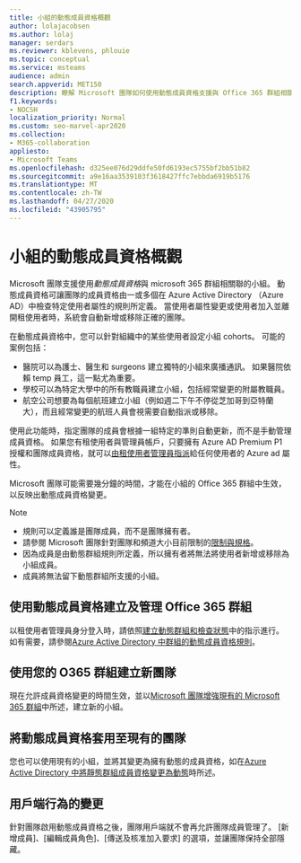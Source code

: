 ```yaml
---
title: 小組的動態成員資格概觀
author: lolajacobsen
ms.author: lolaj
manager: serdars
ms.reviewer: kblevens, phlouie
ms.topic: conceptual
ms.service: msteams
audience: admin
search.appverid: MET150
description: 瞭解 Microsoft 團隊如何使用動態成員資格支援與 Office 365 群組相關聯的小組。
f1.keywords:
- NOCSH
localization_priority: Normal
ms.custom: seo-marvel-apr2020
ms.collection:
- M365-collaboration
appliesto:
- Microsoft Teams
ms.openlocfilehash: d325ee076d29ddfe50fd6193ec5755bf2bb51b82
ms.sourcegitcommit: a9e16aa3539103f3618427ffc7ebbda6919b5176
ms.translationtype: MT
ms.contentlocale: zh-TW
ms.lasthandoff: 04/27/2020
ms.locfileid: "43905795"
---
```

# <a name="overview-of-dynamic-membership-for-teams"></a>小組的動態成員資格概觀

Microsoft 團隊支援使用*動態成員資格*與 microsoft 365 群組相關聯的小組。 動態成員資格可讓團隊的成員資格由一或多個在 Azure Active Directory （Azure AD）中檢查特定使用者屬性的規則所定義。 當使用者屬性變更或使用者加入並離開租使用者時，系統會自動新增或移除正確的團隊。

在動態成員資格中，您可以針對組織中的某些使用者設定小組 cohorts。 可能的案例包括：
- 醫院可以為護士、醫生和 surgeons 建立獨特的小組來廣播通訊。 如果醫院依賴 temp 員工，這一點尤為重要。
- 學校可以為特定大學中的所有教職員建立小組，包括經常變更的附屬教職員。
- 航空公司想要為每個航班建立小組（例如週二下午不停從芝加哥到亞特蘭大），而且經常變更的航班人員會視需要自動指派或移除。

使用此功能時，指定團隊的成員會根據一組特定的準則自動更新，而不是手動管理成員資格。 如果您有租使用者與管理員帳戶，只要擁有 Azure AD Premium P1 授權和團隊成員資格，就可以[由租使用者管理員指派](https://docs.microsoft.com/azure/active-directory/users-groups-roles/groups-dynamic-membership)給任何使用者的 Azure ad 屬性。

Microsoft 團隊可能需要幾分鐘的時間，才能在小組的 Office 365 群組中生效，以反映出動態成員資格變更。

> [!NOTE]
> - 規則可以定義誰是團隊成員，而不是團隊擁有者。
> - 請參閱 Microsoft 團隊針對團隊和頻道大小目前限制的[限制與規格](limits-specifications-teams.md)。
> - 因為成員是由動態群組規則所定義，所以擁有者將無法將使用者新增或移除為小組成員。
> -    成員將無法留下動態群組所支援的小組。


## <a name="creating-and-managing-an-office-365-group-with-dynamic-membership"></a>使用動態成員資格建立及管理 Office 365 群組
以租使用者管理員身分登入時，請依照[建立動態群組和檢查狀態](https://docs.microsoft.com/azure/active-directory/users-groups-roles/groups-create-rule)中的指示進行。 如有需要，請參閱[Azure Active Directory 中群組的動態成員資格規則](https://docs.microsoft.com/azure/active-directory/users-groups-roles/groups-dynamic-membership)。

## <a name="create-a-new-team-with-your-o365-group"></a>使用您的 O365 群組建立新團隊

現在允許成員資格變更的時間生效，並以[Microsoft 團隊增強現有的 Microsoft 365 群組](enhance-office-365-groups.md)中所述，建立新的小組。

## <a name="apply-dynamic-membership-to-an-existing-team"></a>將動態成員資格套用至現有的團隊

您也可以使用現有的小組，並將其變更為擁有動態的成員資格，如在[Azure Active Directory 中將靜態群組成員資格變更為動態](https://docs.microsoft.com/azure/active-directory/users-groups-roles/groups-change-type)時所述。

## <a name="changes-in-client-behavior"></a>用戶端行為的變更

針對團隊啟用動態成員資格之後，團隊用戶端就不會再允許團隊成員管理了。 [新增成員]、[編輯成員角色]、[傳送及核准加入要求] 的選項，並讓團隊保持全部隱藏。
